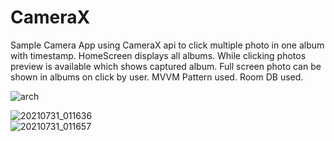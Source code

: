 

# CameraX
Sample Camera App using CameraX api to click multiple photo in one album with timestamp. 
HomeScreen displays all albums. While clicking photos preview is available which shows captured album.
Full screen photo can be shown in albums on click by user.
MVVM Pattern used. Room DB used.

![arch](https://user-images.githubusercontent.com/19670865/127712425-2407eea8-80a5-493a-9c1a-f33734a44653.jpg)




![20210731_011636](https://user-images.githubusercontent.com/19670865/127706706-ecebc52a-b3c5-40d1-8de9-d240e4cd139d.gif)                                         
![20210731_011657](https://user-images.githubusercontent.com/19670865/127706698-75d79281-8fdc-4d2d-8916-1e32467c1ff7.gif)
